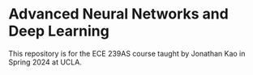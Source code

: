 # Advanced Neural Networks and Deep Learning

This repository is for the ECE 239AS course taught by Jonathan Kao in Spring 2024 at UCLA.
